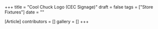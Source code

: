 +++
title = "Cool Chuck Logo (CEC Signage)"
draft = false
tags = ["Store Fixtures"]
date = ""

[Article]
contributors = []
gallery = []
+++